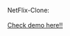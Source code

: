 NetFlix-Clone:
<br/><br/>
<a href="https://net-clone10.netlify.app/" target="_blank" >Check demo here!!</a>
